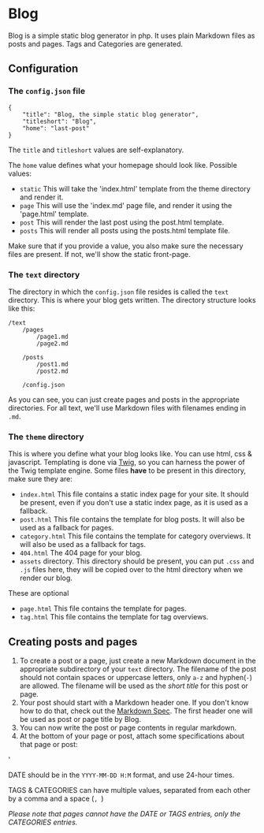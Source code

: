 Blog
========================================


Blog is a simple static blog generator in php. It uses plain Markdown files as posts and pages. Tags and Categories are generated.



Configuration
----------------------------------------

### The `config.json` file

	{
		"title": "Blog, the simple static blog generator",
		"titleshort": "Blog",
		"home": "last-post"
	}

The `title` and `titleshort` values are self-explanatory.

The `home` value defines what your homepage should look like. Possible values:

* `static` This will take the 'index.html' template from the theme directory and render it.
* `page` This will use the 'index.md' page file, and render it using the 'page.html' template.
* `post` This will render the last post using the post.html template.
* `posts` This will render all posts using the posts.html template file.

Make sure that if you provide a value, you also make sure the necessary files are present. If not, we'll show the static front-page.



### The `text` directory

The directory in which the `config.json` file resides is called the `text` directory. This is where your blog gets written. The directory structure looks like this:

	/text
		/pages
			/page1.md
			/page2.md

		/posts
			/post1.md
			/post2.md

		/config.json

As you can see, you can just create pages and posts in the appropriate directories. For all text, we'll use Markdown files with filenames ending in `.md`.



### The `theme` directory

This is where you define what your blog looks like. You can use html, css & javascript. Templating is done via [Twig](http://twig.sensiolabs.org/documentation), so you can harness the power of the Twig template engine. Some files **have** to be present in this directory, make sure they are:

* `index.html` This file contains a static index page for your site. It should be present, even if you don't use a static index page, as it is used as a fallback.
* `post.html` This file contains the template for blog posts. It will also be used as a fallback for pages.
* `category.html` This file contains the template for category overviews. It will also be used as a fallback for tags.
* `404.html` The 404 page for your blog.
* `assets` directory. This directory should be present, you can put `.css` and `.js` files here, they will be copied over to the html directory when we render our blog.

These are optional

* `page.html` This file contains the template for pages.
* `tag.html` This file contains the template for tag overviews.



Creating posts and pages
----------------------------------------

1. To create a post or a page, just create a new Markdown document in the appropriate subdirectory of your `text` directory. The filename of the post should not contain spaces or uppercase letters, only `a-z` and hyphen(`-`) are allowed. The filename will be used as the *short title* for this post or page.
2. Your post should start with a Markdown header one. If you don't know how to do that, check out the [Markdown Spec](http://daringfireball.net/projects/markdown/). The first header one will be used as post or page title by Blog.
3. You can now write the post or page contents in regular markdown.
4. At the bottom of your page or post, attach some specifications about that page or post:

'
	<!-- DATE: 2013-09-21 13:36 -->
	<!-- TAGS: welcome, intro -->
	<!-- CATEGORIES: intro -->

DATE should be in the `YYYY-MM-DD H:M` format, and use 24-hour times.

TAGS & CATEGORIES can have multiple values, separated from each other by a comma and a space (`, `)

*Please note that pages cannot have the DATE or TAGS entries, only the CATEGORIES entries.*
